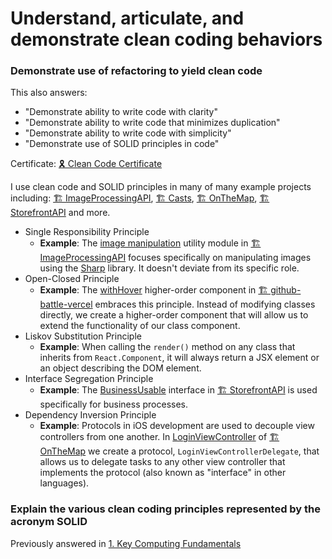 # Understand, articulate, and demonstrate clean coding behaviors

### Demonstrate use of refactoring to yield clean code 

This also answers:
- "Demonstrate ability to write code with clarity"
- "Demonstrate ability to write code that minimizes duplication"
- "Demonstrate ability to write code with simplicity"
- "Demonstrate use of SOLID principles in code"

Certificate: [🎗️ Clean Code Certificate](/Certificates/Clean%20Code%20Certificate.pdf)

I use clean code and SOLID principles in many of many example projects including: [🏗 ImageProcessingAPI](https://github.com/4orter/Learning/tree/main/Udacity/Fullstack%20JavaScript%20Nanodegree/ImageProcessingAPI), [🏗 Casts](https://github.com/4orter/Learning/tree/main/WozU-SDET/projects/Casts), [🏗 OnTheMap](https://github.com/4orter/Learning/tree/main/Udacity/iOS%20Nanodegree/OnTheMap), [🏗 StorefrontAPI](https://github.com/4orter/Learning/tree/main/Udacity/Fullstack%20JavaScript%20Nanodegree/StorefrontAPI) and more.

- Single Responsibility Principle
    - **Example**: The [image manipulation](https://github.com/4orter/Learning/blob/main/Udacity/Fullstack%20JavaScript%20Nanodegree/ImageProcessingAPI/src/util/image-manipulation.util.ts) utility module in [🏗 ImageProcessingAPI](https://github.com/4orter/Learning/tree/main/Udacity/Fullstack%20JavaScript%20Nanodegree/ImageProcessingAPI) focuses specifically on manipulating images using the [Sharp](https://github.com/lovell/sharp) library. It doesn't deviate from its specific role.
- Open-Closed Principle
    - **Example**: The [withHover](https://github.com/4orter/Learning/blob/main/ui.dev/github-battle-vercel/app/components/withHover.jsx) higher-order component in [🏗 github-battle-vercel](https://github.com/4orter/Learning/tree/main/ui.dev/github-battle-vercel) embraces this principle. Instead of modifying classes directly, we create a higher-order component that will allow us to extend the functionality of our class component.
- Liskov Substitution Principle
    - **Example**: When calling the `render()` method on any class that inherits from `React.Component`, it will always return a JSX element or an object describing the DOM element.
- Interface Segregation Principle
    - **Example**: The [BusinessUsable]() interface in [🏗 StorefrontAPI](https://github.com/4orter/Learning/tree/main/Udacity/Fullstack%20JavaScript%20Nanodegree/StorefrontAPI) is used specifically for business processes.
- Dependency Inversion Principle
    - **Example**: Protocols in iOS development are used to decouple view controllers from one another. In [LoginViewController](https://github.com/4orter/Learning/blob/caea66475e5f3db60f2470dcc2b844c78ce42c62/Udacity/iOS%20Nanodegree/OnTheMap/OnTheMap/Controller/Login%20View%20Controller/LoginViewController.swift) of [🏗 OnTheMap](https://github.com/4orter/Learning/tree/caea66475e5f3db60f2470dcc2b844c78ce42c62/Udacity/iOS%20Nanodegree/OnTheMap) we create a protocol, `LoginViewControllerDelegate`, that allows us to delegate tasks to any other view controller that implements the protocol (also known as "interface" in other languages).

### Explain the various clean coding principles represented by the acronym SOLID

Previously answered in [1. Key Computing Fundamentals](https://github.com/4orter/ApprenticeDB/tree/main/Competencies/Software%20Engineering%20Fundamentals/1.%20Key%20Computing%20Fundamentals)



